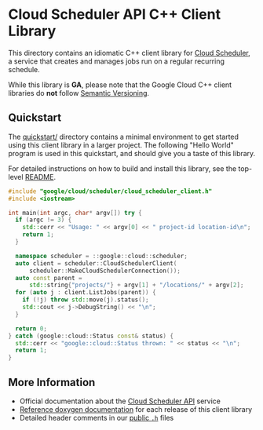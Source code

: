 # Cloud Scheduler API C++ Client Library

This directory contains an idiomatic C++ client library for
[Cloud Scheduler][cloud-service-docs], a service that creates and manages jobs
run on a regular recurring schedule.

While this library is **GA**, please note that the Google Cloud C++ client libraries do **not** follow
[Semantic Versioning](https://semver.org/).

## Quickstart

The [quickstart/](quickstart/README.md) directory contains a minimal environment
to get started using this client library in a larger project. The following
"Hello World" program is used in this quickstart, and should give you a taste of
this library.

For detailed instructions on how to build and install this library, see the
top-level [README](/README.md#building-and-installing).

<!-- inject-quickstart-start -->

```cc
#include "google/cloud/scheduler/cloud_scheduler_client.h"
#include <iostream>

int main(int argc, char* argv[]) try {
  if (argc != 3) {
    std::cerr << "Usage: " << argv[0] << " project-id location-id\n";
    return 1;
  }

  namespace scheduler = ::google::cloud::scheduler;
  auto client = scheduler::CloudSchedulerClient(
      scheduler::MakeCloudSchedulerConnection());
  auto const parent =
      std::string{"projects/"} + argv[1] + "/locations/" + argv[2];
  for (auto j : client.ListJobs(parent)) {
    if (!j) throw std::move(j).status();
    std::cout << j->DebugString() << "\n";
  }

  return 0;
} catch (google::cloud::Status const& status) {
  std::cerr << "google::cloud::Status thrown: " << status << "\n";
  return 1;
}
```

<!-- inject-quickstart-end -->

## More Information

- Official documentation about the [Cloud Scheduler API][cloud-service-docs] service
- [Reference doxygen documentation][doxygen-link] for each release of this
  client library
- Detailed header comments in our [public `.h`][source-link] files

[cloud-service-docs]: https://cloud.google.com/scheduler
[doxygen-link]: https://googleapis.dev/cpp/google-cloud-scheduler/latest/
[source-link]: https://github.com/googleapis/google-cloud-cpp/tree/main/google/cloud/scheduler
